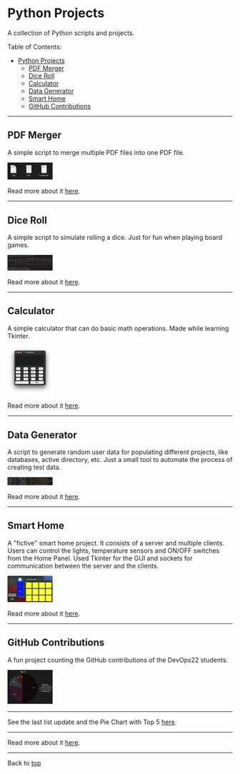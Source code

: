 # Python Projects

A collection of Python scripts and projects.

Table of Contents:

- [Python Projects](#python-projects)
  - [PDF Merger](#pdf-merger)
  - [Dice Roll](#dice-roll)
  - [Calculator](#calculator)
  - [Data Generator](#data-generator)
  - [Smart Home](#smart-home)
  - [GitHub Contributions](#github-contributions)

---

## PDF Merger

A simple script to merge multiple PDF files into one PDF file.

<img src="PDF-Merger/img/merged.png" alt="PDF Merger" width=20%/>

Read more about it [here](/PDF-Merger/README.md).

---

## Dice Roll

A simple script to simulate rolling a dice. Just for fun when playing board games.

<img src="Fun-Projects/DiceRoll/img/dice.png" alt="Dice" width=20%/>

Read more about it [here](Fun-Projects/DiceRoll/README.md).

---

## Calculator

A simple calculator that can do basic math operations. Made while learning Tkinter.

<img src="Fun-Projects/Calculator/img/calculator.png" alt="Calculator" width=20%/>

Read more about it [here](Fun-Projects/Calculator/README.md).

---

## Data Generator

A script to generate random user data for populating different projects, like databases, active directory, etc. Just a small tool to automate the process of creating test data.

<img src="Data-Generator/img/random.png" alt="Data Generator" width=20%/>

Read more about it [here](Data-Generator/README.md).

---

## Smart Home

A "fictive" smart home project. It consists of a server and multiple clients. Users can control the lights, temperature sensors and ON/OFF switches from the Home Panel. Used Tkinter for the GUI and sockets for communication between the server and the clients.

<img src="Smart-Home/img/full-on.png" alt="Smart Home" width=20%/>

Read more about it [here](Smart-Home/README.md).

---

## GitHub Contributions

A fun project counting the GitHub contributions of the DevOps22 students.

<img src="GitHub-Contributions/img/top5.png" alt="Pie Chart" width=20%/>

---

See the last list update and the Pie Chart with Top 5 [here](GitHub-Contributions/DevOps22.md).

---

Read more about it [here](GitHub-Contributions/README.md).

---

Back to [top](#python-projects)
